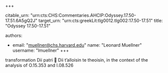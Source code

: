 +++


citable_urn: "urn:cts:CHS:Commentaries.AHCIP:Odyssey.17.50-17.51.6A5gQ2J"
target_urn: "urn:cts:greekLit:tlg0012.tlg002:17.50-17.51"
title: "Odyssey 17.50-17.51"

authors:
- email: "muellner@chs.harvard.edu"
  name: "Leonard Muellner"
  username: "lmuellner"
+++

<p>transformation Dii patri  Dii t’alloisin te theoisin, in the context of the analysis of O.15.353 and I.08.526</p>